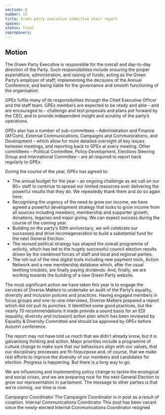 ```yaml
---
section: A
number: 12
title: Green party executive committee chair report
spaces:
status: final
coproposers:
---
```

## Motion

The Green Party Executive is responsible for the overall and day-to-day direction of the Party. Such responsibilities include ensuring the proper expenditure, administration, and raising of funds; acting as the Green Party’s employer of staff; implementing the decisions of the Annual Conference; and being liable for the governance and smooth functioning of the organisation.

GPEx fulfils many of its responsibilities through the Chief Executive Officer and the staff team. GPEx members are expected to be ready and able – and are encouraged to – challenge and test proposals and plans put forward by the CEO, and to provide independent insight and scrutiny of the party’s
operations.

GPEx also has a number of sub-committees – Administration and Finance (AFCom), External Communications, Campaigns and Communications, and Development – which allow for more detailed oversight of key issues between meetings, and reporting back to GPEx at every meeting. Other committees – Political Committee, Policy Development, Elections Steering Group and International Committee – are all required to report back regularly to GPEx.

During the course of the year, GPEx has agreed to:
- The annual budget for the year – an ongoing challenge as we call on our 60+ staff to continue to spread our limited resources over delivering the powerful results that they do. We repeatedly thank them and do so again here.
- Recognising the urgency of the need to grow our income, we have agreed a powerful development strategy that looks to grow income from all sources including members, membership and supporter growth,
donations, legacies and major giving. We can expect success during the course of the coming year.
- Building on the party’s 50th anniversary, we will celebrate our successes and drive incomegeneration to build a substantial fund for the next General Election.
- The revised political strategy has shaped the overall programme of activity, which has led to the hugely successful council election results driven by the combined forces of staff and local and regional parties.
- The roll-out of the new digital tools including new payment tools, Action Network and a new membership database which, after the usual teething troubles, are finally paying dividends. And, finally, we are working towards the building of a new Green Party website.

The most significant action we have taken this year is to engage the services of Diverse Matters to undertake an audit of the Party’s equality, diversity and inclusion policies and practices. Having engaged members in focus groups and one-to-one interviews, Diverse Matters prepared a report which did not pull its punches. It identified some good practices, but the nearly 70 recommendations it made provide a sound basis for an EDI (equality, diversity and inclusion) action plan which has been reviewed by Equality & Diversity Committee and should be approved by GPEx before Autumn conference.

The report may not have told us much that we didn’t already know, but it is galvanising thinking and action. Major priorities include a programme of culture change to make sure that our behaviours align with our values, that our disciplinary processes are fit-forpurpose and, of course, that we make real efforts to improve the diversity of our members and candidates for election. Progress is happening. But there is a long way to go.

We are influencing and implementing policy change to tackle the ecological and social crises, and we are preparing now for the next General Election to grow our representation in parliament. The message to other parties is that we’re coming, our time is now.

Campaigns Coordinator
The Campaigns Coordinator is in post as a result of cooption.
Internal Communications Coordinator 
This post has been vacant since the newly-elected
Internal Communications Coordinator resigned
